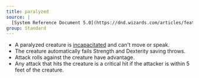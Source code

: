 ```yaml
---
title: paralyzed
source: |
  [System Reference Document 5.0](https://dnd.wizards.com/articles/features/systems-reference-document-srd)
group: Standard
---
```


* A paralyzed creature is [incapacitated](/condition/incapacitated/) and can't move or speak.
* The creature automatically fails Strength and Dexterity saving throws.
* Attack rolls against the creature have advantage.
* Any attack that hits the creature is a critical hit if the attacker is within 5 feet of the creature.

